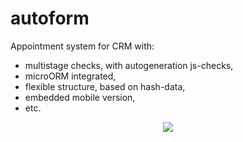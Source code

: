 # autoform
Appointment system for CRM with:
- multistage checks, with autogeneration js-checks,
- microORM integrated,
- flexible structure, based on hash-data,
- embedded mobile version,
- etc.

<p align="center">
<img src="https://s8.hostingkartinok.com/uploads/images/2017/11/caeae3bc4e1937ca4c7596107eef5725.png">
</p>
